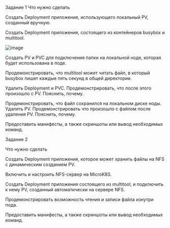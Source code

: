 Задание 1
Что нужно сделать

Создать Deployment приложения, использующего локальный PV, созданный вручную.

Создать Deployment приложения, состоящего из контейнеров busybox и multitool.

![image](https://github.com/AlexanderSchelokov/devops-netology/assets/121572590/cfd96ca7-3135-445a-8619-1e7f61de5444)


Создать PV и PVC для подключения папки на локальной ноде, которая будет использована в поде.

Продемонстрировать, что multitool может читать файл, в который busybox пишет каждые пять секунд в общей директории.

Удалить Deployment и PVC. Продемонстрировать, что после этого произошло с PV. Пояснить, почему.

Продемонстрировать, что файл сохранился на локальном диске ноды. Удалить PV. Продемонстрировать что произошло с файлом после удаления PV. Пояснить, почему.

Предоставить манифесты, а также скриншоты или вывод необходимых команд.

Задание 2

Что нужно сделать

Создать Deployment приложения, которое может хранить файлы на NFS с динамическим созданием PV.

Включить и настроить NFS-сервер на MicroK8S.

Создать Deployment приложения состоящего из multitool, и подключить к нему PV, созданный автоматически на сервере NFS.

Продемонстрировать возможность чтения и записи файла изнутри пода.

Предоставить манифесты, а также скриншоты или вывод необходимых команд.
